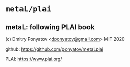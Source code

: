 #  `metaL/plai`
## metaL: following PLAI book

(c) Dmitry Ponyatov <<dponyatov@gmail.com>> MIT 2020

github: https://github.com/ponyatov/metaLplai

PLAI: https://www.plai.org/
